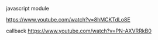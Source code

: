 ﻿
javascript module 

https://www.youtube.com/watch?v=8hMCKTdLo8E


callback 
https://www.youtube.com/watch?v=PN-AXVRRkB0